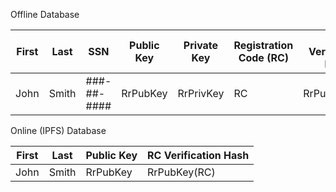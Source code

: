 Offline Database

First | Last | SSN | Public Key | Private Key | Registration Code (RC) | RC Verification Hash
------------ | ------------- | ------------- | ------------- | ------------- | ------------- | -------------
John | Smith | ###-##-#### | RrPubKey | RrPrivKey | RC | RrPubKey(RC)

Online (IPFS) Database

First | Last | Public Key | RC Verification Hash
------------ | ------------- | ------------- | -------------
John | Smith | RrPubKey | RrPubKey(RC)
